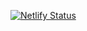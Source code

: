 [![Netlify Status](https://api.netlify.com/api/v1/badges/02332adb-aa05-4b50-8c66-9bef28bd447b/deploy-status)](https://app.netlify.com/sites/wick-data/deploys)
